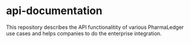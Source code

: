 # api-documentation
This repository describes the API functionalitity of various PharmaLedger use cases and helps companies to do the enterprise integration.


